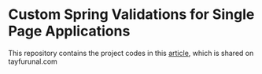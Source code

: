 # Custom Spring Validations for Single Page Applications

This repository contains the project codes in this [article](https://tayfurunal.com/validations-in-spring-boot/), which is shared on tayfurunal.com
